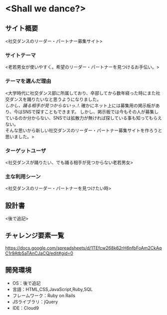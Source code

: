 # <Shall we dance?>

## サイト概要
<社交ダンスのリーダー・パートナー募集サイト>

### サイトテーマ
<老若男女が使いやすく。希望のリーダー・パートナーを見つけるお手伝い。>

### テーマを選んだ理由
<大学時代に社交ダンス部に所属しており、卒部してから数年経った時にまた社交ダンスを踊りたいなと思うようになりました。  
*しかし、踊る相手が見つからないっ..!*. 
確かにネット上には募集用の掲示板があり、今はSNSで探すこともできます。 
しかし、掲示板では今もその人が募集しているのか分からない、SNSでは拡散力が無ければ探している事も知ってもらえない。  
そんな思いから新しい社交ダンスのリーダー・パートナー募集サイトを作ろうと思いました。>

### ターゲットユーザ
<社交ダンスが踊りたい、でも踊る相手が見つからない老若男女>

### 主な利用シーン
<社交ダンスのリーダー・パートナーを見つけたい時>

## 設計書
<後で追記>

## チャレンジ要素一覧
<https://docs.google.com/spreadsheets/d/1TEfcw268k62rH6nfbFoAm2CkAqC1r9AtbSaTAnCJaCQ/edit#gid=0>

## 開発環境
- OS：後で追記
- 言語：HTML,CSS,JavaScript,Ruby,SQL
- フレームワーク：Ruby on Rails
- JSライブラリ：jQuery
- IDE：Cloud9